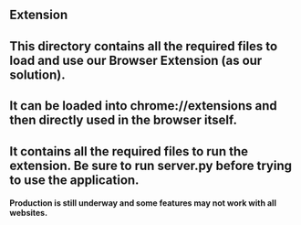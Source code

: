 ## Extension
## This directory contains all the required files to load and use our Browser Extension (as our solution). 
## It can be loaded into chrome://extensions and then directly used in the browser itself.
## It contains all the required files to run the extension. Be sure to run server.py before trying to use the application.
#### Production is still underway and some features may not work with all websites.
